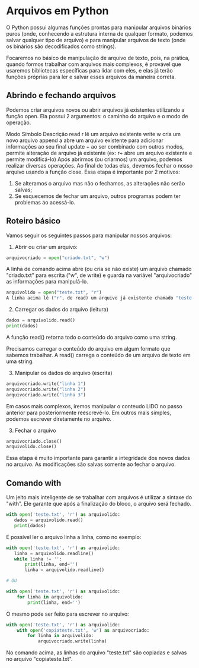 # Arquivos em Python

O Python possui algumas funções prontas para manipular arquivos binários puros (onde, conhecendo a estrutura interna de qualquer formato, podemos salvar qualquer tipo de arquivo) e para manipular arquivos de texto (onde os binários são decodificados como strings).

Focaremos no básico de manipulação de arquivo de texto, pois, na prática, quando formos trabalhar com arquivos mais complexos, é provável que usaremos bibliotecas específicas para lidar com eles, e elas já terão funções próprias para ler e salvar esses arquivos da maneira correta.

## Abrindo e fechando arquivos

Podemos criar arquivos novos ou abrir arquivos já existentes utilizando a função open. Ela possui 2 argumentos: o caminho do arquivo e o modo de operação.

Modo Símbolo Descrição
read r lê um arquivo existente
write w cria um novo arquivo
append a abre um arquivo existente para adicionar informações ao seu final
update + ao ser combinado com outros modos, permite alteração de arquivo já existente (ex: r+ abre um arquivo existente e permite modificá-lo)
Após abrirmos (ou criarmos) um arquivo, podemos realizar diversas operações. Ao final de todas elas, devemos fechar o nosso arquivo usando a função close. Essa etapa é importante por 2 motivos:

1. Se alteramos o arquivo mas não o fechamos, as alterações não serão salvas;
2. Se esquecemos de fechar um arquivo, outros programas podem ter problemas ao acessá-lo.

## Roteiro básico

Vamos seguir os seguintes passos para manipular nossos arquivos:

1. Abrir ou criar um arquivo:

```python
arquivocriado = open("criado.txt", "w")
```

A linha de comando acima abre (ou cria se não existe) um arquivo chamado "criado.txt" para escrita ("w", de write) e guarda na variável "arquivocriado" as informações para manipulá-lo.

```python
arquivolido = open("teste.txt", "r")
A linha acima lê ("r", de read) um arquivo já existente chamado "teste.txt" e guarda na variável "arquivolido" as informações para manipulá-lo.
```

2. Carregar os dados do arquivo (leitura)

```python
dados = arquivolido.read()
print(dados)
```

A função read() retorna todo o conteúdo do arquivo como uma string.

Precisamos carregar o conteúdo do arquivo em algum formato que sabemos trabalhar. A read() carrega o conteúdo de um arquivo de texto em uma string.

3. Manipular os dados do arquivo (escrita)

```python
arquivocriado.write("linha 1")
arquivocriado.write("linha 2")
arquivocriado.write("linha 3")
```

Em casos mais complexos, iremos manipular o conteudo LIDO no passo anterior para posteriormente reescrevê-lo. Em outros mais simples, podemos escrever diretamente no arquivo.

3. Fechar o arquivo

```python
arquivocriado.close()
arquivolido.close()
```

Essa etapa é muito importante para garantir a integridade dos novos dados no arquivo. As modificações são salvas somente ao fechar o arquivo.

## Comando with

Um jeito mais inteligente de se trabalhar com arquivos é utilizar a sintaxe do "with". Ele garante que após a finalização do bloco, o arquivo será fechado.

```python
with open('teste.txt', 'r') as arquivolido:
   dados = arquivolido.read()
   print(dados)
```

É possível ler o arquivo linha a linha, como no exemplo:

```python
with open('teste.txt', 'r') as arquivolido:
   linha = arquivolido.readline()
   while linha != '':
       print(linha, end='')
       linha = arquivolido.readline()

# OU

with open('teste.txt', 'r') as arquivolido:
    for linha in arquivolido:
        print(linha, end='')
```

O mesmo pode ser feito para escrever no arquivo:

```python
with open('teste.txt', 'r') as arquivolido:
    with open('copiateste.txt', 'w') as arquivocriado:
        for linha in arquivolido:
            arquivocriado.write(linha)
```

No comando acima, as linhas do arquivo "teste.txt" são copiadas e salvas no arquivo "copiateste.txt".
